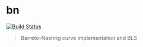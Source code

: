 # bn
[![Build Status](https://travis-ci.org/dfinity/bn.svg?branch=master)](https://travis-ci.org/dfinity/bn)

> Barreto-Naehrig curve implementation and BLS
